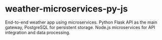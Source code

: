 # weather-microservices-py-js
End-to-end weather app using microservices. Python Flask API as the main gateway, PostgreSQL for persistent storage. Node.js microservices for API integration and data processing.
